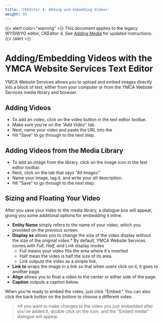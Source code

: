 ```yaml
---
title: 'CKEditor 4: Adding and Embedding Videos'
weight: 99
---
```


{{< alert color="warning" >}}
This document applies to the legacy WYSIWYG editor, CKEditor 4. See [Adding Media](../adding-media/) for updated instructions.
{{< /alert >}}

# Adding/Embedding Videos with the YMCA Website Services Text Editor
YMCA Website Services allows you to upload and embed images directly into a block of text, either from your computer or from the YMCA Website Services media library and browser.

## Adding Videos

* To add an video, click on the video button in the text editor toolbar.
* Make sure you're on the *"Add Video"* tab.
* Next, name your video and paste the URL into the
* Hit "Save" to go through to the next step.

## Adding Videos from the Media Library

* To add an image from the library, click on the image icon in the text editor toolbar.
* Next, click on the tab that says *"All Images"*
* Name your image, tag it, and write your alt description.
* Hit "Save" to go through to the next step.

## Sizing and Floating Your Video

After you save your video to the media library, a dialogue box will appear, giving you some additional options for embedding it inline.

* **Entity Name** simply refers to the name of your video, which you provided on the previous screen.
* **Display as** allows you to change the size of the video display without the size of the original video.* By default, YMCA Website Services comes with *Full, Half, and Link* display modes
  * Full means your video fills the area where it's inserted
  * Half mean the video is half the size of its area.
  * Link outputs the video as a simple link.
* **Link to** wraps the image in a link so that when users click on it, it goes to another page.
* **Align** allows you to float a video to the center or either side of the page.
* **Caption** outputs a caption below.

When you're ready to embed the video, just click "Embed." You can also click the back button on the bottom to choose a different video.

> *If you want to make changes to the video you just embedded after you've added it, double click on the icon, and the "Embed media" dialogue will appear.
